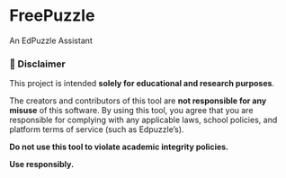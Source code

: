 <h1>FreePuzzle</h1>
<p>An EdPuzzle Assistant</p>

<h3>📘 Disclaimer</h3>

<p> This project is intended <strong>solely for educational and research purposes</strong>. </p>
<p> The creators and contributors of this tool are <strong>not responsible for any misuse</strong> of this software. By using this tool, you agree that you are responsible for complying with any applicable laws, school policies, and platform terms of service (such as Edpuzzle’s).</p>
<b> <strong>Do not use this tool to violate academic integrity policies.</strong></p>
<strong>Use responsibly. </strong>
